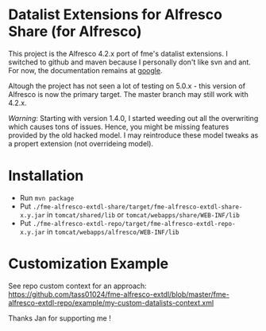 Datalist Extensions for Alfresco Share (for Alfresco)
===========================================================

This project is the Alfresco 4.2.x port of fme's datalist extensions.  I switched to github and maven because I personally don't like svn and ant. For now, the documentation remains at [google](http://code.google.com/p/fme-alfresco-extensions/wiki/DatalistExtension).

Altough the project has not seen a lot of testing on 5.0.x - this version of Alfresco is now the primary target. The master branch may still work with 4.2.x.


*Warning*: Starting with version 1.4.0, I started weeding out all the overwriting which causes tons of issues. Hence, you might be missing features provided by the old hacked model. I may reintroduce these model tweaks as a propert extension (not overrideing model).

Installation
============

* Run `mvn package`
* Put `./fme-alfresco-extdl-share/target/fme-alfresco-extdl-share-x.y.jar` in `tomcat/shared/lib` or `tomcat/webapps/share/WEB-INF/lib`
* Put `./fme-alfresco-extdl-repo/target/fme-alfresco-extdl-repo-x.y.jar` in `tomcat/webapps/alfresco/WEB-INF/lib`

Customization Example
=====================
See repo custom context for an approach: https://github.com/tass01024/fme-alfresco-extdl/blob/master/fme-alfresco-extdl-repo/example/my-custom-datalists-context.xml

Thanks Jan for supporting me !
